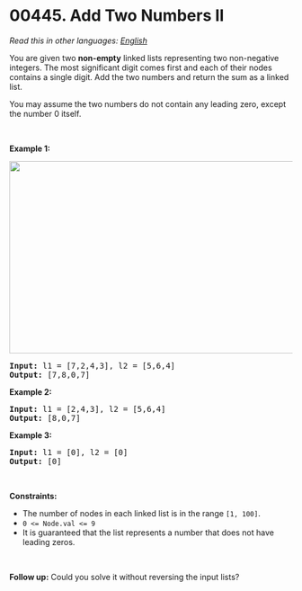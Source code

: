 # 00445. Add Two Numbers II

  _Read this in other languages:_
    [_English_](README.md)

<p>You are given two <strong>non-empty</strong> linked lists representing two non-negative integers. The most significant digit comes first and each of their nodes contains a single digit. Add the two numbers and return the sum as a linked list.</p>

<p>You may assume the two numbers do not contain any leading zero, except the number 0 itself.</p>

<p>&nbsp;</p>
<p><strong>Example 1:</strong></p>
<img alt="" src="https://assets.leetcode.com/uploads/2021/04/09/sumii-linked-list.jpg" style="width: 523px; height: 342px;" />
<pre>
<strong>Input:</strong> l1 = [7,2,4,3], l2 = [5,6,4]
<strong>Output:</strong> [7,8,0,7]
</pre>

<p><strong>Example 2:</strong></p>

<pre>
<strong>Input:</strong> l1 = [2,4,3], l2 = [5,6,4]
<strong>Output:</strong> [8,0,7]
</pre>

<p><strong>Example 3:</strong></p>

<pre>
<strong>Input:</strong> l1 = [0], l2 = [0]
<strong>Output:</strong> [0]
</pre>

<p>&nbsp;</p>
<p><strong>Constraints:</strong></p>

<ul>
	<li>The number of nodes in each linked list is in the range <code>[1, 100]</code>.</li>
	<li><code>0 &lt;= Node.val &lt;= 9</code></li>
	<li>It is guaranteed that the list represents a number that does not have leading zeros.</li>
</ul>

<p>&nbsp;</p>
<p><strong>Follow up:</strong>&nbsp;Could you solve it without reversing the input lists?</p>
